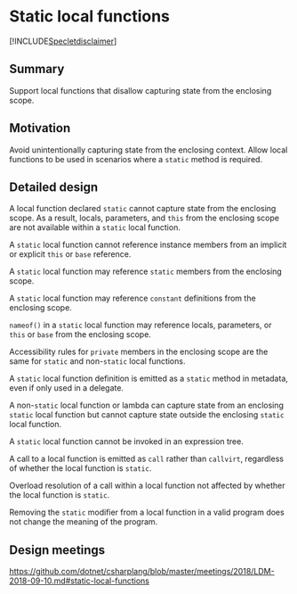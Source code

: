 # Static local functions

[!INCLUDE[Specletdisclaimer](~/docs/csharp/includes/speclet-disclaimer.md)]

## Summary

Support local functions that disallow capturing state from the enclosing scope.

## Motivation

Avoid unintentionally capturing state from the enclosing context.
Allow local functions to be used in scenarios where a `static` method is required.

## Detailed design

A local function declared `static` cannot capture state from the enclosing scope.
As a result, locals, parameters, and `this` from the enclosing scope are not available within a `static` local function.

A `static` local function cannot reference instance members from an implicit or explicit `this` or `base` reference.

A `static` local function may reference `static` members from the enclosing scope.

A `static` local function may reference `constant` definitions from the enclosing scope.

`nameof()` in a `static` local function may reference locals, parameters, or `this` or `base` from the enclosing scope.

Accessibility rules for `private` members in the enclosing scope are the same for `static` and non-`static` local functions.

A `static` local function definition is emitted as a `static` method in metadata, even if only used in a delegate.

A non-`static` local function or lambda can capture state from an enclosing `static` local function but cannot capture state outside the enclosing `static` local function.

A `static` local function cannot be invoked in an expression tree.

A call to a local function is emitted as `call` rather than `callvirt`, regardless of whether the local function is `static`.

Overload resolution of a call within a local function not affected by whether the local function is `static`.

Removing the `static` modifier from a local function in a valid program does not change the meaning of the program.

## Design meetings

https://github.com/dotnet/csharplang/blob/master/meetings/2018/LDM-2018-09-10.md#static-local-functions
